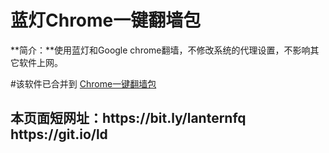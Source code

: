 # 蓝灯Chrome一键翻墙包
**简介：**使用蓝灯和Google chrome翻墙，不修改系统的代理设置，不影响其它软件上网。

#该软件已合并到 <a href="https://github.com/bannedbook/fanqiang/wiki/Chrome%E4%B8%80%E9%94%AE%E7%BF%BB%E5%A2%99%E5%8C%85">Chrome一键翻墙包</a>


<h2>本页面短网址：https://bit.ly/lanternfq   https://git.io/ld </h2>